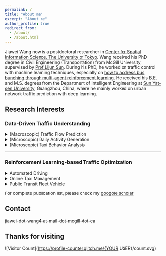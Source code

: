 ```yaml
---
permalink: /
title: "About me"
excerpt: "About me"
author_profile: true
redirect_from: 
  - /about/
  - /about.html
---
```

Jiawei Wang now is a postdoctoral researcher in [Center for Spatial Information Science, The University of Tokyo](http://www.csis.u-tokyo.ac.jp/english/). Wang received his PhD degree in Civil Engineering (Transportation) from [McGill University](https://www.mcgill.ca/engineering/), supervised by [Prof Lijun Sun](https://lijunsun.github.io/). 
During his PhD, he worked on traffic control with machine learning techniques, especially on [how to address bus bunching through multi-agent reinforcement learning](https://transitgym.github.io/). He received his B.E. and M.S. degrees from the Department of Intelligent Engineering at [Sun Yat-sen University](http://www.sysu.edu.cn/cn/index.htm), Guangzhou, China, where he mainly worked on urban network traffic prediction with deep learning.

## Research Interests

### Data-Driven Traffic Understanding

<details>
<summary>(Macroscopic) Traffic Flow Prediction</summary>

**Wang J**, Chen R, He Z. 
**Traffic speed prediction for urban transportation network: A path-based deep learning approach.**  
*Transportation Research Part C: Emerging Technologies*, 2019, 100: 372–385.

</details>


<details>
<summary>(Microscopic) Daily Activity Generation</summary>

**Wang J**, Jiang R, Yang C, et al. 
**Large language models as urban residents: An LLM agent framework for personal mobility generation**. 
*NeurIPS*, 2024.  

</details>

<details>
<summary>(Microscopic) Taxi Behavior Analysis</summary>

Cai H, **Wang J**\*, Li B, et al. 
**Understanding the daily operations of electric taxis: From macro-patterns to micro-behaviors**. 
*Transportation Research Part D: Transport and Environment*, 2024, 128: 104079.

</details> 

---

### **Reinforcement Learning-based Traffic Optimization**
<details>
<summary>Automated Driving</summary>

**Wang J**, Shi T, Wu Y, et al. 
**Multi-agent graph reinforcement learning for connected automated driving**. 
*ICML Workshop on AI for Autonomous Driving (AIAD)*, 2020.

</details> 

<details>
<summary>Online Taxi Management</summary>

**Wang J **, Cai H, Sun L, et al. 
**MERCI: Multi-agent reinforcement learning for enhancing on-demand electric taxi operations**. 
*Computers & Industrial Engineering*, 2024: 110711.
 
</details> 


<details>
<summary>Public Transit Fleet Vehicle</summary>

   - **Wang J**, Sun L. **Dynamic holding control to avoid bus bunching: A multi-agent deep reinforcement learning framework**. *Transportation Research Part C: Emerging Technologies*, 2020, 116: 102661.  
   
   - **Wang J**, Sun L. **Reducing bus bunching with asynchronous multi-agent reinforcement learning**. IJCAI 2021.  
   
   - **Wang J**, Sun L. **Robust dynamic bus control: A distributional multi-agent reinforcement learning approach**. *IEEE Transactions on Intelligent Transportation Systems*, 2022, 24(4): 4075–4088.  
   
   - **Wang J**, Sun L. **Multi-objective multi-agent deep reinforcement learning to reduce bus bunching for multi-line services with a shared corridor**. *Transportation Research Part C: Emerging Technologies*, 2023, 155: 104309.  
</details> 

For complete publication list, please check my [googole scholar](https://scholar.google.com/citations?hl=zh-CN&user=Y1gU9wYAAAAJ&view_op=list_works&sortby=pubdate)

Contact
------
jiawei-dot-wang4-at-mail-dot-mcgill-dot-ca

Thanks for visiting
------
![Visitor Count](https://profile-counter.glitch.me/{YOUR USER}/count.svg)
